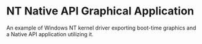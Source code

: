 # NT Native API Graphical Application
An example of Windows NT kernel driver exporting boot-time graphics and a Native API application utilizing it.
